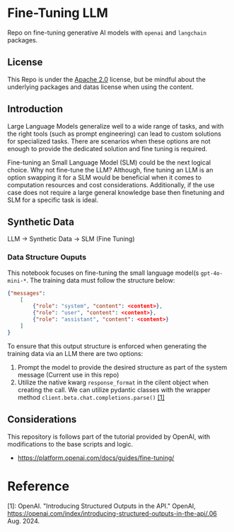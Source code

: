 # Fine-Tuning LLM
Repo on fine-tuning generative AI models with `openai` and `langchain` packages.

## License
This Repo is under the [Apache 2.0](/LICENSE) license, but be mindful about the underlying packages and datas license when using the content. 

## Introduction
Large Language Models generalize well to a wide range of tasks, and with the right tools (such as prompt engineering) can lead to custom solutions for specialized tasks. There are scenarios when these options are not enough to provide the dedicated solution and fine tuning is required. 

Fine-tuning an Small Language Model (SLM) could be the next logical choice. Why not fine-tune the LLM? Although, fine tuning an LLM is an option swapping it for a SLM would be beneficial when it comes to computation resources and cost considerations. Additionally, if the use case does not require a large general knowledge base then finetuning and SLM for a specific task is ideal.

## Synthetic Data
LLM -> Synthetic Data -> SLM (Fine Tuning)

### Data Structure Ouputs
This notebook focuses on fine-tuning the small language model(s `gpt-4o-mini-*`. The training data must follow the structure below:

```json
{"messages": 
    [
        {"role": "system", "content": <content>}, 
        {"role": "user", "content": <content>}, 
        {"role": "assistant", "content": <content>}
    ]
}
```
To ensure that this output structure is enforced when generating the training data via an LLM there are two options:

1. Prompt the model to provide the desired structure as part of the system message (Current use in this repo)
2. Utilize the native kwarg `response_format` in the cilent object when creating the call. We can utilize pydantic classes with the wrapper method `client.beta.chat.completions.parse()` [[1]](#reference)

## Considerations
This repository is follows part of the tutorial provided by OpenAI, with modifications to the base scripts and logic.
* https://platform.openai.com/docs/guides/fine-tuning/


# Reference
[1]: OpenAI. "Introducing Structured Outputs in the API." OpenAI, https://openai.com/index/introducing-structured-outputs-in-the-api/.06 Aug. 2024.
